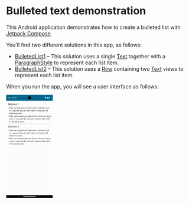 # Bulleted text demonstration

This Android application demonstrates how to create a bulleted list with [Jetpack Compose][7].

You'll find two different solutions in this app, as follows:

* [BulletedList1][1] – This solution uses a single [Text][3] together with a [ParagraphStyle][5] to represent each list item.
* [BulletedList2][2] – This solution uses a [Row][6] containing two [Text][4] views to represent each list item.

When you run the app, you will see a user interface as follows:

<img src="Screenshot.png" alt="Screenshot of application" width=25%>

[1]: src/main/java/com/tazkiyatech/jetpackcompose/experiments/app2/BulletedList1.kt
[2]: src/main/java/com/tazkiyatech/jetpackcompose/experiments/app2/BulletedList2.kt
[3]: https://developer.android.com/reference/kotlin/androidx/compose/material/package-summary#Text(androidx.compose.ui.text.AnnotatedString,androidx.compose.ui.Modifier,androidx.compose.ui.graphics.Color,androidx.compose.ui.unit.TextUnit,androidx.compose.ui.text.font.FontStyle,androidx.compose.ui.text.font.FontWeight,androidx.compose.ui.text.font.FontFamily,androidx.compose.ui.unit.TextUnit,androidx.compose.ui.text.style.TextDecoration,androidx.compose.ui.text.style.TextAlign,androidx.compose.ui.unit.TextUnit,androidx.compose.ui.text.style.TextOverflow,kotlin.Boolean,kotlin.Int,kotlin.Int,kotlin.collections.Map,kotlin.Function1,androidx.compose.ui.text.TextStyle)
[4]: https://developer.android.com/reference/kotlin/androidx/compose/material/package-summary#Text(kotlin.String,androidx.compose.ui.Modifier,androidx.compose.ui.graphics.Color,androidx.compose.ui.unit.TextUnit,androidx.compose.ui.text.font.FontStyle,androidx.compose.ui.text.font.FontWeight,androidx.compose.ui.text.font.FontFamily,androidx.compose.ui.unit.TextUnit,androidx.compose.ui.text.style.TextDecoration,androidx.compose.ui.text.style.TextAlign,androidx.compose.ui.unit.TextUnit,androidx.compose.ui.text.style.TextOverflow,kotlin.Boolean,kotlin.Int,kotlin.Int,kotlin.Function1,androidx.compose.ui.text.TextStyle)
[5]: https://developer.android.com/reference/kotlin/androidx/compose/ui/text/ParagraphStyle
[6]: https://developer.android.com/reference/kotlin/androidx/compose/foundation/layout/package-summary#Row(androidx.compose.ui.Modifier,androidx.compose.foundation.layout.Arrangement.Horizontal,androidx.compose.ui.Alignment.Vertical,kotlin.Function1)
[7]: https://developer.android.com/jetpack/compose
